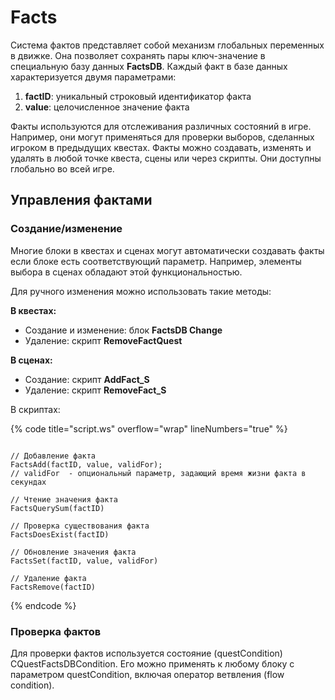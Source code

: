 # Facts

Система фактов представляет собой механизм глобальных переменных в движке. 
Она позволяет сохранять пары ключ-значение в специальную базу данных **FactsDB**. Каждый факт в базе данных 
характеризуется двумя параметрами:
1. **factID**: уникальный строковый идентификатор факта
2. **value**: целочисленное значение факта

Факты используются для отслеживания различных состояний в игре. Например, они могут применяться для проверки выборов, 
сделанных игроком в предыдущих квестах. Факты можно создавать, изменять и удалять в любой точке квеста, сцены или через 
скрипты. Они доступны глобально во всей игре.

## Управления фактами
### Создание/изменение
Многие блоки в квестах и сценах могут автоматически создавать факты если блоке есть соответствующий параметр.
Например, элементы выбора в сценах обладают этой функциональностью.

Для ручного изменения можно использовать такие методы:

**В квестах:**
- Создание и изменение: блок **FactsDB Change**
- Удаление: скрипт **RemoveFactQuest**


**В сценах:**
- Создание: скрипт **AddFact_S**
- Удаление: скрипт **RemoveFact_S**

В скриптах:

{% code title="script.ws" overflow="wrap" lineNumbers="true" %}

```witcherscript

// Добавление факта
FactsAdd(factID, value, validFor);
// validFor  - опциональный параметр, задающий время жизни факта в секундах

// Чтение значения факта
FactsQuerySum(factID)

// Проверка существования факта
FactsDoesExist(factID)

// Обновление значения факта
FactsSet(factID, value, validFor)

// Удаление факта
FactsRemove(factID)

```
{% endcode %}

### Проверка фактов

Для проверки фактов используется состояние (questCondition) CQuestFactsDBCondition. Его можно применять к любому блоку 
с параметром questCondition, включая оператор ветвления (flow condition).



